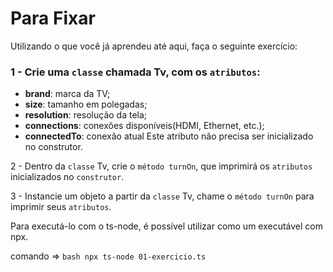 # Para Fixar

Utilizando o que você já aprendeu até aqui, faça o seguinte exercício:

### 1 - Crie uma `classe` chamada Tv, com os `atributos`:
- **brand**: marca da TV;
- **size**: tamanho em polegadas;
- **resolution**: resolução da tela;
- **connections**: conexões disponíveis(HDMI, Ethernet, etc.);
- **connectedTo**: conexão atual Este atributo não precisa ser inicializado no construtor.

2 - Dentro da `classe` Tv, crie o `método turnOn`, que imprimirá os `atributos` inicializados no `construtor`.

3 - Instancie um objeto a partir da `classe` Tv, chame o `método turnOn` para imprimir seus `atributos`.

Para executá-lo com o ts-node, é possível utilizar como um executável com npx.

 comando => ```bash npx ts-node 01-exercicio.ts```
